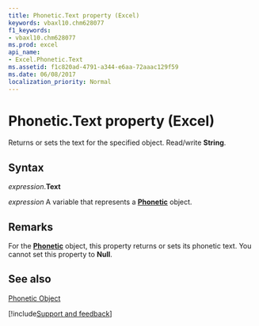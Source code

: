 ```yaml
---
title: Phonetic.Text property (Excel)
keywords: vbaxl10.chm628077
f1_keywords:
- vbaxl10.chm628077
ms.prod: excel
api_name:
- Excel.Phonetic.Text
ms.assetid: f1c820ad-4791-a344-e6aa-72aaac129f59
ms.date: 06/08/2017
localization_priority: Normal
---
```



# Phonetic.Text property (Excel)

Returns or sets the text for the specified object. Read/write  **String**.


## Syntax

_expression_.**Text**

_expression_ A variable that represents a **[Phonetic](Excel.Phonetic.md)** object.


## Remarks

For the  **[Phonetic](Excel.Phonetic.md)** object, this property returns or sets its phonetic text. You cannot set this property to **Null**.


## See also


[Phonetic Object](Excel.Phonetic.md)

[!include[Support and feedback](~/includes/feedback-boilerplate.md)]